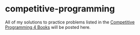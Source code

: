 # competitive-programming

All of my solutions to practice problems listed in the [Competitive Programming 4 Books](https://cpbook.net/) will be posted here.
